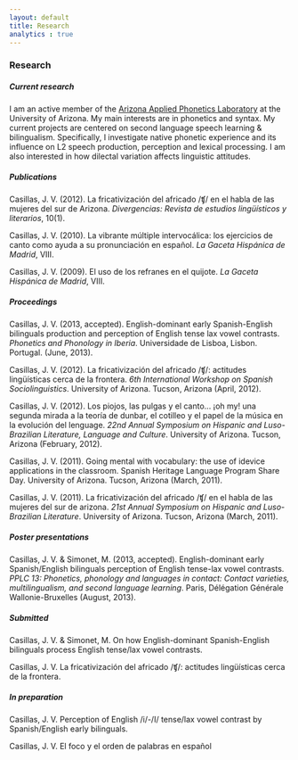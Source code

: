 ```yaml
---
layout: default
title: Research
analytics : true
---
```


<head>
	<meta http-equiv="Content-type" content="text/html; charset=utf-8" />
	<link rel="stylesheet" href="/bootstrap/css/accordion.css">
</head>

### Research

##### Current research

I am an active member of the [Arizona Applied Phonetics Laboratory](https://sites.google.com/site/miquelsimonet/sports-lab-az) at the University of Arizona. My main interests are in phonetics and syntax. My current projects are centered on second language speech learning & bilingualism. Specifically, I investigate native phonetic experience and its influence on L2 speech production, perception and lexical processing. I am also interested in how dilectal variation affects linguistic attitudes.

##### Publications

Casillas, J. V. (2012). La fricativización del africado /ʧ/ en el habla de las mujeres del sur de Arizona. *Divergencias: Revista de estudios lingüísticos y literarios*, 10(1).

Casillas, J. V. (2010). La vibrante múltiple intervocálica: los ejercicios de canto como ayuda a su pronunciación en español. *La Gaceta Hispánica de Madrid*, VIII.

Casillas, J. V. (2009). El uso de los refranes en el quijote. *La Gaceta Hispánica de Madrid*, VIII.

##### Proceedings

Casillas, J. V. (2013, accepted). English-dominant early Spanish-English bilinguals production and perception of English tense lax vowel contrasts. *Phonetics and Phonology in Iberia*. Universidade de Lisboa, Lisbon. Portugal. (June, 2013).

Casillas, J. V. (2012). La fricativización del africado /ʧ/: actitudes lingüísticas cerca de la frontera. *6th International Workshop on Spanish Sociolinguistics*. University of Arizona. Tucson, Arizona (April, 2012).

Casillas, J. V. (2012). Los piojos, las pulgas y el canto... ¡oh my! una segunda mirada a la teoría de dunbar, el cotilleo y el papel de la música en la evolución del lenguage. *22nd Annual Symposium on Hispanic and Luso-Brazilian Literature, Language and Culture*. University of Arizona. Tucson, Arizona (February, 2012).

Casillas, J. V. (2011). Going mental with vocabulary: the use of idevice applications in the classroom. Spanish Heritage Language Program Share Day. University of Arizona. Tucson, Arizona (March, 2011). 

Casillas, J. V. (2011). La fricativización del africado /ʧ/ en el habla de las mujeres del sur de arizona. *21st Annual Symposium on Hispanic and Luso-Brazilian Literature*. University of Arizona. Tucson, Arizona (March, 2011). 

##### Poster presentations

Casillas, J. V. & Simonet, M. (2013, accepted). English-dominant early Spanish/English bilinguals perception of English tense-lax vowel contrasts. *PPLC 13: Phonetics, phonology and languages in contact: Contact varieties, multilingualism, and second language learning*. Paris, Délégation Générale Wallonie-Bruxelles (August, 2013).

##### Submitted

Casillas, J. V. & Simonet, M. On how English-dominant Spanish-English bilinguals process English tense/lax vowel contrasts. 

Casillas, J. V. La fricativización del africado /ʧ/: actitudes lingüísticas cerca de la frontera.

##### In preparation

Casillas, J. V. Perception of English /i/-/I/ tense/lax vowel contrast by Spanish/English early bilinguals.  

Casillas, J. V. El foco y el orden de palabras en español  

